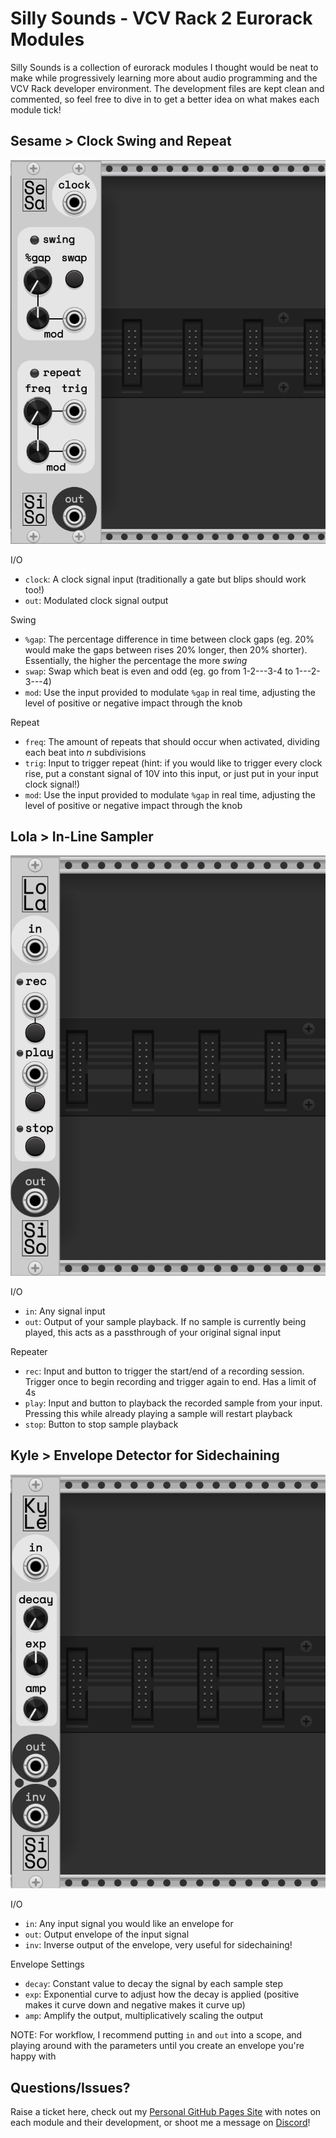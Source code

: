 # Silly Sounds - VCV Rack 2 Eurorack Modules

Silly Sounds is a collection of eurorack modules I thought would be neat to make while progressively learning more about audio programming and the VCV Rack developer environment. The development files are kept clean and commented, so feel free to dive in to get a better idea on what makes each module tick!

## Sesame > Clock Swing and Repeat

![Sesame VCVRack Module](img/sesame.png)

I/O
- `clock`: A clock signal input (traditionally a gate but blips should work too!)
- `out`: Modulated clock signal output

Swing
- `%gap`: The percentage difference in time between clock gaps (eg. 20% would make the gaps between rises 20% longer, then 20% shorter). Essentially, the higher the percentage the more *swing*
- `swap`: Swap which beat is even and odd (eg. go from 1-2---3-4 to 1---2-3---4)
- `mod`: Use the input provided to modulate `%gap` in real time, adjusting the level of positive or negative impact through the knob

Repeat
- `freq`: The amount of repeats that should occur when activated, dividing each beat into *n* subdivisions
- `trig`: Input to trigger repeat (hint: if you would like to trigger every clock rise, put a constant signal of 10V into this input, or just put in your input clock signal!)
- `mod`: Use the input provided to modulate `%gap` in real time, adjusting the level of positive or negative impact through the knob

## Lola > In-Line Sampler

![Lola VCVRack Module](img/lola.png)

I/O
- `in`: Any signal input
- `out`: Output of your sample playback. If no sample is currently being played, this acts as a passthrough of your original signal input

Repeater
- `rec`: Input and button to trigger the start/end of a recording session. Trigger once to begin recording and trigger again to end. Has a limit of 4s
- `play`: Input and button to playback the recorded sample from your input. Pressing this while already playing a sample will restart playback
- `stop`: Button to stop sample playback

## Kyle > Envelope Detector for Sidechaining

![Kyle VCVRack Module](img/kyle.png)

I/O
- `in`: Any input signal you would like an envelope for
- `out`: Output envelope of the input signal
- `inv`: Inverse output of the envelope, very useful for sidechaining!

Envelope Settings
- `decay`: Constant value to decay the signal by each sample step
- `exp`: Exponential curve to adjust how the decay is applied (positive makes it curve down and negative makes it curve up)
- `amp`: Amplify the output, multiplicatively scaling the output

NOTE: For workflow, I recommend putting `in` and `out` into a scope, and playing around with the parameters until you create an envelope you're happy with

## Questions/Issues?

Raise a ticket here, check out my [Personal GitHub Pages Site](https://loparcog.github.io/) with notes on each module and their development, or shoot me a message on [Discord](https://discordapp.com/users/196388136656437250)!
